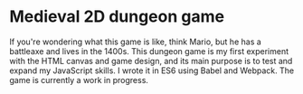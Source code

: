 # Medieval 2D dungeon game
If you're wondering what this game is like, think Mario, but he has a battleaxe and lives in the 1400s. This dungeon game is my first experiment with the HTML canvas and game design, and its main purpose is to test and expand my JavaScript skills. I wrote it in ES6 using Babel and Webpack. The game is currently a work in progress.
